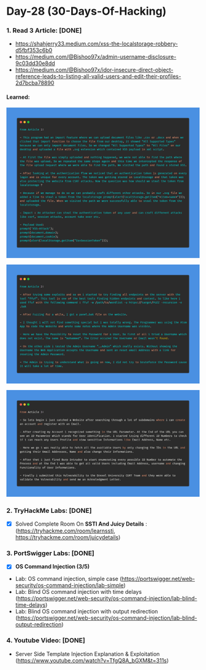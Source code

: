 # Day-28 (30-Days-Of-Hacking)

### 1. Read 3 Article: [DONE]

- https://shahjerry33.medium.com/xss-the-localstorage-robbery-d5fbf353c6b0
- https://medium.com/@Bishoo97x/admin-username-disclosure-9c03dd30e8dd
- https://medium.com/@Bishoo97x/idor-insecure-direct-object-reference-leads-to-listing-all-valid-users-and-edit-their-profiles-2d7bcba78890

#### Learned:

        
![Article_1](Day-28_Article-1.png)

![Article_2](Day-28_Article-2.png)

![Article_3](Day-28_Article-3.png)


### 2. TryHackMe Labs: [DONE]

 - [X] Solved Complete Room On **SSTI And Juicy Details** : (https://tryhackme.com/room/learnssti, https://tryhackme.com/room/juicydetails)

### 3. PortSwigger Labs: [DONE]

 - [X] **OS Command Injection (3/5)**
 -  Lab: OS command injection, simple case   (https://portswigger.net/web-security/os-command-injection/lab-simple)
 -  Lab: Blind OS command injection with time delays  (https://portswigger.net/web-security/os-command-injection/lab-blind-time-delays)
 -  Lab: Blind OS command injection with output redirection  (https://portswigger.net/web-security/os-command-injection/lab-blind-output-redirection)

### 4. Youtube Video: [DONE]

- Server Side Template Injection Explanation & Exploitation (https://www.youtube.com/watch?v=TfgQ8A_bGXM&t=311s)